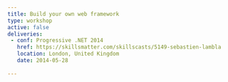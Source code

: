 ```yaml
---
title: Build your own web framework
type: workshop
active: false
deliveries:
 - conf: Progressive .NET 2014
   href: https://skillsmatter.com/skillscasts/5149-sebastien-lambla
   location: London, United Kingdom
   date: 2014-05-28
   
---
```

